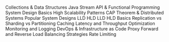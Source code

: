 Collections & Data Structures
Java Stream API & Functional Programming
System Design Basics
High Scalability Patterns
CAP Theorem & Distributed Systems
Popular System Designs LLD HLD
LLD HLD Basics
Replication vs Sharding vs Partitioning
Caching
Latency and Throughput Optimization
Monitoring and Logging
DevOps & Infrastructure as Code
Proxy Forward and Reverse
Load Balancing Strategies
Rate Limiting
